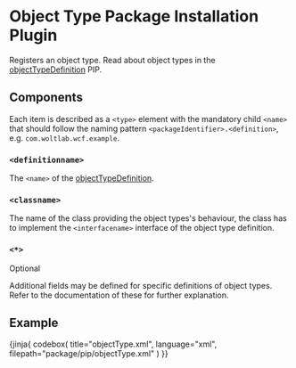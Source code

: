 # Object Type Package Installation Plugin

Registers an object type.
Read about object types in the [objectTypeDefinition](object-type-definition.md) PIP.

## Components

Each item is described as a `<type>` element with the mandatory child `<name>` that should follow the naming pattern `<packageIdentifier>.<definition>`, e.g. `com.woltlab.wcf.example`.

### `<definitionname>`

The `<name>` of the [objectTypeDefinition](object-type-definition.md).

### `<classname>`

The name of the class providing the object types's behaviour,
the class has to implement the `<interfacename>` interface of the object type definition.

### `<*>`

<span class="label label-info">Optional</span>

Additional fields may be defined for specific definitions of object types.
Refer to the documentation of these for further explanation.

## Example

{jinja{ codebox(
  title="objectType.xml",
  language="xml",
  filepath="package/pip/objectType.xml"
) }}
